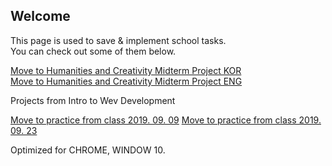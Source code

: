 ## Welcome

This page is used to save & implement school tasks.  
You can check out some of them below.

[Move to Humanities and Creativity Midterm Project KOR](https://chan2ie.github.io/hc_midterm/index.html)  
[Move to Humanities and Creativity Midterm Project ENG](https://chan2ie.github.io/hc_midterm_eng/index.html)

Projects from Intro to Wev Development

[Move to practice from class 2019. 09. 09](https://chan2ie.github.io/Intro_to_Web_Development/fist_project/index.html)
[Move to practice from class 2019. 09. 23](https://chan2ie.github.io/Intro_to_Web_Development/week_03/index.html)

Optimized for CHROME, WINDOW 10.  


<!--## Welcome to GitHub Pages

You can use the [editor on GitHub](https://github.com/chan2ie/chan2ie.github.io/edit/master/index.md) to maintain and preview the content for your website in Markdown files.

Whenever you commit to this repository, GitHub Pages will run [Jekyll](https://jekyllrb.com/) to rebuild the pages in your site, from the content in your Markdown files.

### Markdown

Markdown is a lightweight and easy-to-use syntax for styling your writing. It includes conventions for

```markdown
Syntax highlighted code block

# Header 1
## Header 2
### Header 3

- Bulleted
- List

1. Numbered
2. List

**Bold** and _Italic_ and `Code` text

[Link](url) and ![Image](src)
```

For more details see [GitHub Flavored Markdown](https://guides.github.com/features/mastering-markdown/).

### Jekyll Themes

Your Pages site will use the layout and styles from the Jekyll theme you have selected in your [repository settings](https://github.com/chan2ie/chan2ie.github.io/settings). The name of this theme is saved in the Jekyll `_config.yml` configuration file.

### Support or Contact

Having trouble with Pages? Check out our [documentation](https://help.github.com/categories/github-pages-basics/) or [contact support](https://github.com/contact) and we’ll help you sort it out.
-->
